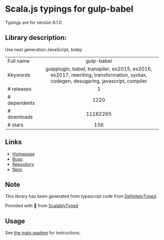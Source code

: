 
# Scala.js typings for gulp-babel

Typings are for version 6.1.0

## Library description:
Use next generation JavaScript, today

|                    |                 |
| ------------------ | :-------------: |
| Full name          | gulp-babel |
| Keywords           | gulpplugin, babel, transpiler, es2015, es2016, es2017, rewriting, transformation, syntax, codegen, desugaring, javascript, compiler |
| # releases         | 1 |
| # dependents       | 1220 |
| # downloads        | 11162265 |
| # stars            | 156 |

## Links
- [Homepage](https://github.com/babel/gulp-babel#readme)
- [Bugs](https://github.com/babel/gulp-babel/issues)
- [Repository](https://github.com/babel/gulp-babel)
- [Npm](https://www.npmjs.com/package/gulp-babel)
    


## Note
This library has been generated from typescript code from [DefinitelyTyped](https://definitelytyped.org).

Provided with :purple_heart: from [ScalablyTyped](https://github.com/oyvindberg/ScalablyTyped)

## Usage
See [the main readme](../../readme.md) for instructions.


